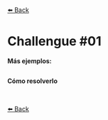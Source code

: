 [⬅️ Back](../)

# Challengue #01



**Más ejemplos:**
``````
``````


**Cómo resolverlo**



  <br>
   
[⬅️ Back](../../)
